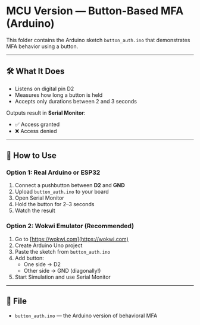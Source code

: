 
# MCU Version — Button-Based MFA (Arduino)

This folder contains the Arduino sketch `button_auth.ino` that demonstrates MFA behavior using a button.

---

## 🛠 What It Does

- Listens on digital pin D2
- Measures how long a button is held
- Accepts only durations between 2 and 3 seconds

Outputs result in **Serial Monitor**:
- ✅ Access granted
- ❌ Access denied

---

## 🧪 How to Use

### Option 1: Real Arduino or ESP32

1. Connect a pushbutton between **D2** and **GND**
2. Upload `button_auth.ino` to your board
3. Open Serial Monitor
4. Hold the button for 2–3 seconds
5. Watch the result

### Option 2: Wokwi Emulator (Recommended)

1. Go to [https://wokwi.com](https://wokwi.com)
2. Create Arduino Uno project
3. Paste the sketch from `button_auth.ino`
4. Add button:
   - One side → D2
   - Other side → GND (diagonally!)
5. Start Simulation and use Serial Monitor

---

## 📎 File

- `button_auth.ino` — the Arduino version of behavioral MFA
